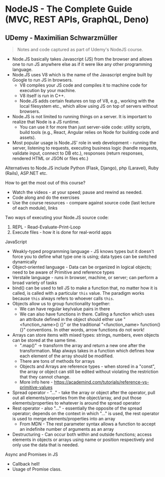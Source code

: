 # NodeJS - The Complete Guide (MVC, REST APIs, GraphQL, Deno)
## UDemy - Maximilian Schwarzmüller
> Notes and code captured as part of Udemy's NodeJS course.

* Node.JS basically takes Javascript (JS) from the browser and allows one to run JS anywhere else as if it were like any other programming language.
* Node.JS uses V8 which is the name of the Javascript engine built by Google to run JS in browsers.
    * V8 compiles your JS code and compiles it to machine code for execution by your machine.
    * V8 itself is run in C++.
    * Node.JS adds certain features on top of V8, e.g., working with the local filesystem etc., which allow using JS on top of servers without browsers.
* Node.JS is not limited to running things on a server. It is important to realize that Node is a JS runtime.
  * You can use it for more than just server-side code: utility scripts, build tools (e.g., React, Angular relies on Node for building code and assets).
* Most popular usage is Node.JS' role in web development - running the server, listening to requests, executing business logic (handle requests, validate input, connect to DB etc.), responses (return responses, rendered HTML or JSON or files etc.)

Alternatives to Node.JS include Python (Flask, Django), php (Laravel), Ruby (Rails), ASP.NET etc.

How to get the most out of this course?
* Watch the videos - at your speed; pause and rewind as needed.
* Code along and do the exercises
* Use the course resources - compare against source code (last lecture of each module), links

Two ways of executing your Node.JS source code:
1. REPL - Read-Evaluate-Print-Loop
2. Execute files - how it is done for real-world apps

JavaScript
* Weakly-typed programming language - JS knows types but it doesn't force you to define what type one is using; data types can be switched dynamically
* Object-oriented language - Data can be organized in logical objects; need to be aware of Primitive and reference types
* Verstaile language - runs in browser, machine, or server; can perform a broad variety of tasks
* bind() can be used to tell JS to make a function that, no matter how it is called, is called with a particular `this` value. The paradigm works because `this` always refers to whoever calls `this`.
* Objects allow us to group functionality together:
  * We can have regular key/value pairs in there
  * We can also have functions in there. Calling a function which uses an attribute defined in the object should either use "<function_name>() {}" or the traditional "<function_name> function() {}" conventions. In other words, arrow functions do not work!
* Arrays can store items with mixed types: strings, numbers, even objects can be stored at the same time.
  * ".map()" -> transform the array and return a new one after the transformation. Map always takes in a function which defines how each element of the array should be modified.
  * There are tons of methods for arrays
  * Objects and Arrays are reference types - when stored in a "const", the array or object can still be edited without violating the restriction that they cannot change.
  * More info here - https://academind.com/tutorials/reference-vs-primitive-values
* Spread operator - "..." - take the array or object after the operator, pull out all elements/properties from the object/array, and put those elements/properties to whatever is around the spread operator
* Rest operator - also "..." - essentially the opposite of the spread operator; depends on the context in which "..." is used, the rest operator is used to merge elements/properties into an array
  * From MDN - The rest parameter syntax allows a function to accept an indefinite number of arguments as an array
* Destructuring - Can occur both within and outside functions; access elements in objects or arrays using name or position respectively and only use the data that is needed.

Async and Promises in JS
* Callback hell!
* Usage of Promise class.